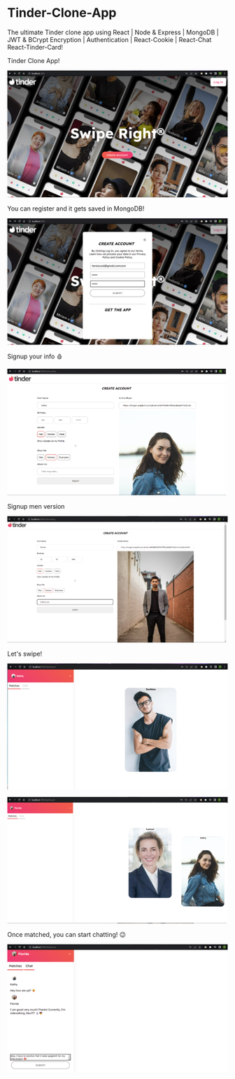 # Tinder-Clone-App
The ultimate Tinder clone app using React | Node & Express | MongoDB | JWT & BCrypt Encryption | Authentication | React-Cookie | React-Chat React-Tinder-Card!

Tinder Clone App!

![alt text](https://github.com/taroserigano/Tinder-Clone-App/blob/main/images/front.png)

You can register and it gets saved in MongoDB!

![alt text](https://github.com/taroserigano/Tinder-Clone-App/blob/main/images/register.png)

Signup your info 🩸

![alt text](https://github.com/taroserigano/Tinder-Clone-App/blob/main/images/signup.png)

Signup men version

![alt text](https://github.com/taroserigano/Tinder-Clone-App/blob/main/images/mansignup.png)

Let's swipe!

![alt text](https://github.com/taroserigano/Tinder-Clone-App/blob/main/images/matching.png)


![alt text](https://github.com/taroserigano/Tinder-Clone-App/blob/main/images/swiperight.png)

Once matched, you can start chatting! 😉

![alt text](https://github.com/taroserigano/Tinder-Clone-App/blob/main/images/chat.png)

